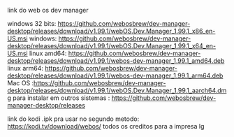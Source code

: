link do web os dev manager 

windows 32 bits: https://github.com/webosbrew/dev-manager-desktop/releases/download/v1.99.1/webOS.Dev.Manager_1.99.1_x86_en-US.msi
windows: https://github.com/webosbrew/dev-manager-desktop/releases/download/v1.99.1/webOS.Dev.Manager_1.99.1_x64_en-US.msi
linux amd64: https://github.com/webosbrew/dev-manager-desktop/releases/download/v1.99.1/webos-dev-manager_1.99.1_amd64.deb
linux arm64: https://github.com/webosbrew/dev-manager-desktop/releases/download/v1.99.1/webos-dev-manager_1.99.1_arm64.deb
Mac OS :https://github.com/webosbrew/dev-manager-desktop/releases/download/v1.99.1/webOS.Dev.Manager_1.99.1_aarch64.dmg
para instalar em outros sistemas : https://github.com/webosbrew/dev-manager-desktop/releases

link do kodi .ipk pra usar no segundo metodo: https://kodi.tv/download/webos/
todos os creditos para a impresa lg 
